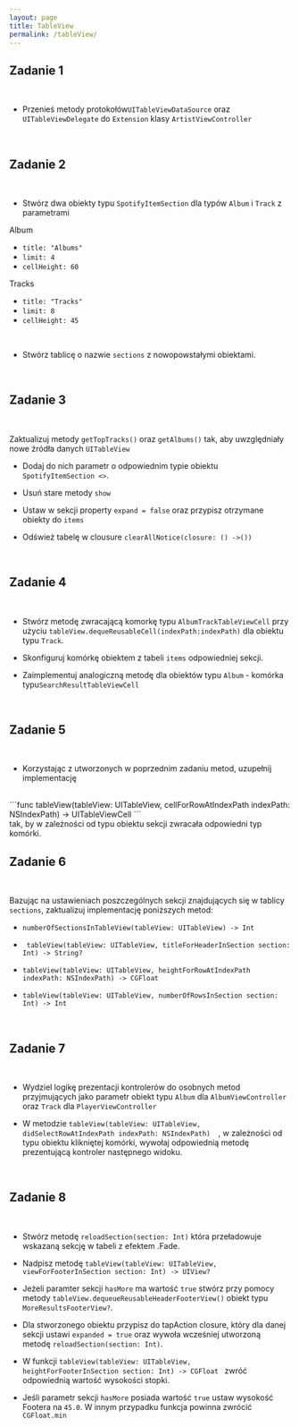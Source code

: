 ```yaml
---
layout: page
title: TableView
permalink: /tableView/
---
```



Zadanie 1
----------

<br>

* Przenieś metody protokołów```UITableViewDataSource``` oraz  ```UITableViewDelegate``` do ```Extension``` klasy ```ArtistViewController```

<br>


Zadanie 2
-----------

<br>

* Stwórz dwa obiekty typu ```SpotifyItemSection``` dla typów ```Album``` i ```Track``` z parametrami

Album

* ```title: "Albums"```
* ```limit: 4```
* ```cellHeight: 60```

Tracks

* ```title: "Tracks"```
* ```limit: 8```
* ```cellHeight: 45```

<br>

* Stwórz tablicę o nazwie ```sections``` z nowopowstałymi obiektami.


<br>


Zadanie 3
-----------

<br>

Zaktualizuj metody ```getTopTracks()``` oraz  ```getAlbums()``` tak, aby uwzględniały nowe źródła danych ```UITableView```


* Dodaj do nich parametr o odpowiednim typie obiektu ```SpotifyItemSection <>```.

* Usuń stare metody `show`

* Ustaw w sekcji property `expand = false` oraz przypisz otrzymane obiekty do `items`

* Odśwież tabelę w clousure  ```clearAllNotice(closure: () ->())```

<br>


Zadanie 4
-----------

<br>


* Stwórz metodę zwracającą komorkę typu  ```AlbumTrackTableViewCell``` przy użyciu ```tableView.dequeReusableCell(indexPath:indexPath)``` dla obiektu typu ```Track```.

* Skonfiguruj komórkę obiektem  z tabeli ```items``` odpowiedniej sekcji.

* Zaimplementuj analogiczną metodę dla obiektów typu ```Album``` - komórka typu```SearchResultTableViewCell```


<br>


Zadanie 5
-----------

<br>

* Korzystając z utworzonych w poprzednim zadaniu metod, uzupełnij implementację
<br>
 ```func tableView(tableView: UITableView, cellForRowAtIndexPath indexPath: NSIndexPath) -> UITableViewCell ```
<br>
tak, by w zależności od typu obiektu sekcji zwracała odpowiedni typ komórki.


<br>


Zadanie 6
-----------

<br>

Bazując na ustawieniach poszczególnych sekcji znajdujących się w tablicy ```sections```, zaktualizuj implementację poniższych metod:


*  ```numberOfSectionsInTableView(tableView: UITableView) -> Int```

* ``` tableView(tableView: UITableView, titleForHeaderInSection section: Int) -> String?```

*   ```tableView(tableView: UITableView, heightForRowAtIndexPath indexPath: NSIndexPath) -> CGFloat```

*   ```tableView(tableView: UITableView, numberOfRowsInSection section: Int) -> Int ```


<br>


Zadanie 7
-----------

<br>

* Wydziel logikę prezentacji kontrolerów do osobnych metod przyjmujących jako parametr obiekt typu ```Album``` dla ```AlbumViewController``` oraz ```Track``` dla ```PlayerViewController```

* W metodzie
```tableView(tableView: UITableView, didSelectRowAtIndexPath indexPath: NSIndexPath)  ```, w zależności od typu obiektu klikniętej komórki, wywołaj odpowiednią  metodę prezentującą kontroler następnego widoku.


<br>


Zadanie 8
-----------

<br>


* Stwórz metodę ```reloadSection(section: Int)``` która przeładowuje wskazaną sekcję w tabeli z efektem .Fade.

* Nadpisz metodę
 ```tableView(tableView: UITableView, viewForFooterInSection section: Int) -> UIView?```

* Jeżeli paramter sekcji ```hasMore``` ma wartość ```true``` stwórz przy pomocy metody ```tableView.dequeueReusableHeaderFooterView()``` obiekt typu  ```MoreResultsFooterView?```.


* Dla stworzonego obiektu przypisz do tapAction closure, który dla danej sekcji ustawi ```expanded = true``` oraz wywoła wcześniej utworzoną metodę ```reloadSection(section: Int)```.


* W funkcji ```tableView(tableView: UITableView, heightForFooterInSection section: Int) -> CGFloat ``` zwróć odpowiednią wartość wysokości stopki.

* Jeśli parametr sekcji ```hasMore``` posiada wartość ```true``` ustaw wysokość Footera na ```45.0```. W innym przypadku funkcja powinna zwrócić ```CGFloat.min```
